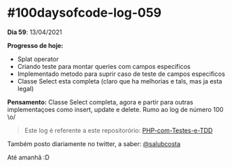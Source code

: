 # #100daysofcode-log-059

__Dia 59__: 13/04/2021

__Progresso de hoje:__
-	Splat operator
-	Criando teste para montar queries com campos especificos
-	Implementado metodo para suprir caso de teste de campos especificos
-	Classe Select esta completa (claro que ha melhorias e tals, mas ja esta legal)

__Pensamento:__ Classe Select completa, agora e partir para outras implementaçoes como insert, update e delete. Rumo ao log de número 100 \o/

> Este log é referente a este repositorório: [PHP-com-Testes-e-TDD](https://github.com/salubcosta/php-testes-unitarios-e-funcionais-com-tdd)

Também posto diariamente no twitter, a saber: [@salubcosta](https://twitter.com/salubcosta)

Até amanhã :D 
